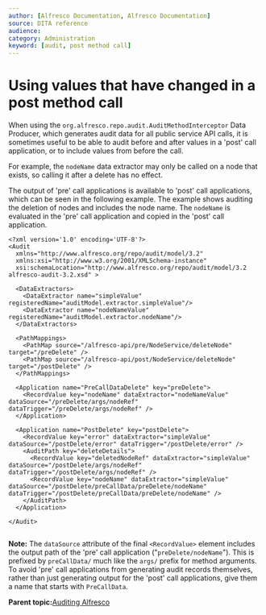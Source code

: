 ```yaml
---
author: [Alfresco Documentation, Alfresco Documentation]
source: DITA reference
audience: 
category: Administration
keyword: [audit, post method call]
---
```


# Using values that have changed in a post method call

When using the `org.alfresco.repo.audit.AuditMethodInterceptor` Data Producer, which generates audit data for all public service API calls, it is sometimes useful to be able to audit before and after values in a 'post' call application, or to include values from before the call.

For example, the `nodeName` data extractor may only be called on a node that exists, so calling it after a delete has no effect.

The output of 'pre' call applications is available to 'post' call applications, which can be seen in the following example. The example shows auditing the deletion of nodes and includes the node name. The `nodeName` is evaluated in the 'pre' call application and copied in the 'post' call application.

```
<?xml version='1.0' encoding='UTF-8'?>
<Audit
  xmlns="http://www.alfresco.org/repo/audit/model/3.2"
  xmlns:xsi="http://www.w3.org/2001/XMLSchema-instance"
  xsi:schemaLocation="http://www.alfresco.org/repo/audit/model/3.2 alfresco-audit-3.2.xsd" >

  <DataExtractors>
    <DataExtractor name="simpleValue" registeredName="auditModel.extractor.simpleValue"/>
    <DataExtractor name="nodeNameValue" registeredName="auditModel.extractor.nodeName"/>
  </DataExtractors>

  <PathMappings>
    <PathMap source="/alfresco-api/pre/NodeService/deleteNode" target="/preDelete" />
    <PathMap source="/alfresco-api/post/NodeService/deleteNode" target="/postDelete" />
  </PathMappings>

  <Application name="PreCallDataDelete" key="preDelete">
    <RecordValue key="nodeName" dataExtractor="nodeNameValue" dataSource="/preDelete/args/nodeRef" dataTrigger="/preDelete/args/nodeRef" />
  </Application>

  <Application name="PostDelete" key="postDelete">
    <RecordValue key="error" dataExtractor="simpleValue" dataSource="/postDelete/error" dataTrigger="/postDelete/error" />
    <AuditPath key="deleteDetails">
      <RecordValue key="deletedNodeRef" dataExtractor="simpleValue" dataSource="/postDelete/args/nodeRef" dataTrigger="/postDelete/args/nodeRef" />
      <RecordValue key="nodeName" dataExtractor="simpleValue" dataSource="/postDelete/preCallData/preDelete/nodeName" dataTrigger="/postDelete/preCallData/preDelete/nodeName" />
    </AuditPath>
  </Application>

</Audit>
        
```

**Note:** The `dataSource` attribute of the final `<RecordValue>` element includes the output path of the 'pre' call application \("`preDelete/nodeName`"\). This is prefixed by `preCallData/` much like the `args/` prefix for method arguments. To avoid 'pre' call applications from generating audit records themselves, rather than just generating output for the 'post' call applications, give them a name that starts with `PreCallData`.

**Parent topic:**[Auditing Alfresco](../concepts/audit-intro.md)

